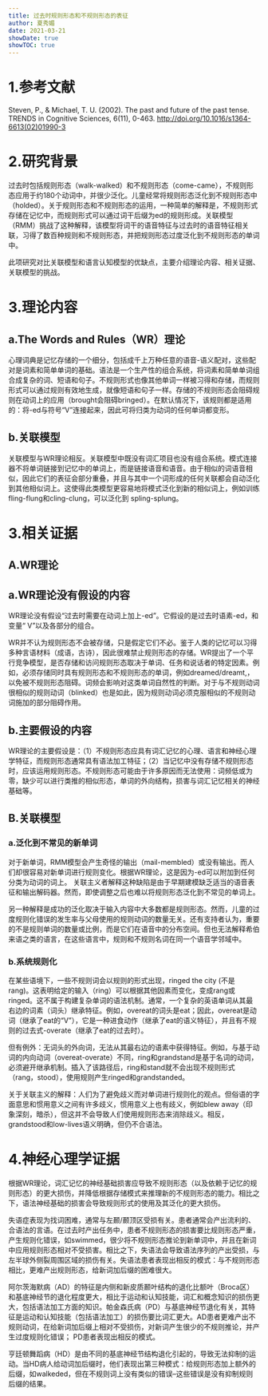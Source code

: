 ```yaml
---
title: 过去时规则形态和不规则形态的表征
author: 夏秀媚
date: 2021-03-21
showDate: true
showTOC: true
---
```

# 1.参考文献
Steven, P., & Michael, T. U. (2002). The past and future of the past tense. TRENDS in Cognitive Sciences, 6(11), 0-463. http://doi.org/10.1016/s1364-6613(02)01990-3

# 2.研究背景
过去时包括规则形态（walk-walked）和不规则形态（come-came），不规则形态应用于约180个动词中，并很少泛化。儿童经常将规则形态泛化到不规则形态中（holded）。关于规则形态和不规则形态的运用，一种简单的解释是，不规则形式存储在记忆中，而规则形式可以通过词干后缀为ed的规则形成。关联模型（RMM）挑战了这种解释，该模型将词干的语音特征与过去时的语音特征相关联，习得了数百种规则和不规则形态，并把规则形态过度泛化到不规则形态的单词中。

此项研究对比关联模型和语言认知模型的优缺点，主要介绍理论内容、相关证据、关联模型的挑战。
# 3.理论内容
## a.The Words and Rules（WR）理论
心理词典是记忆存储的一个细分，包括成千上万种任意的语音-语义配对，这些配对是词素和简单单词的基础。语法是一个生产性的组合系统，将词素和简单单词组合成复杂的词、短语和句子。不规则形式也像其他单词一样被习得和存储，而规则形式可以通过规则有效地生成，就像短语和句子一样。存储的不规则形态会阻碍规则在动词上的应用（brought会阻碍bringed）。在默认情况下，该规则都是适用的：将-ed与符号“V”连接起来，因此可将归类为动词的任何单词都变形。
## b.关联模型
关联模型与WR理论相反。关联模型中既没有词汇项目也没有组合系统。模式连接器不将单词链接到记忆中的单词上，而是链接语音和语音。由于相似的词语音相似，因此它们的表征会部分重叠，并且与其中一个词形成的任何关联都会自动泛化到其他相似词上。这使得此类模型更容易地将模式泛化到新的相似词上，例如训练fling-flung和cling-clung，可以泛化到 spling-splung。




# 3.相关证据

## A.WR理论
## a.WR理论没有假设的内容
WR理论没有假设“过去时需要在动词上加上-ed”。它假设的是过去时语素-ed，和变量“ V”以及各部分的组合。

WR并不认为规则形态不会被存储，只是假定它们不必。鉴于人类的记忆可以习得多种言语材料（成语，古诗），因此很难禁止规则形态的存储。WR提出了一个平行竞争模型，是否存储和访问规则形态取决于单词、任务和说话者的特定因素。例如，必须存储同时具有规则形态和不规则形态的单词，例如dreamed/dreamt,，以免被不规则形态阻碍。词频会影响对这类单词自然性的判断。对于与不规则动词很相似的规则动词（blinked）也是如此，因为规则动词必须克服相似的不规则动词施加的部分阻碍作用。

## b.主要假设的内容
WR理论的主要假设是：（1）不规则形态应具有词汇记忆的心理、语言和神经心理学特征，而规则形态通常具有语法加工特征；（2）当记忆中没有存储不规则形态时，应该运用规则形态。不规则形态可能由于许多原因而无法使用：词频低或为零，缺少可以进行类推的相似形态，单词的外向结构，损害与词汇记忆相关的神经基础等。
## B.关联模型
### a.泛化到不常见的新单词
对于新单词，RMM模型会产生奇怪的输出（mail-membled）或没有输出。而人们却很容易对新单词进行规则变化。根据WR理论，这是因为-ed可以附加到任何分类为动词的词上。
关联主义者解释这种缺陷是由于早期建模缺乏适当的语音表征和输出解码器。然而，即使调整之后也难以将规则形态泛化到不常见的单词上。

另一种解释是成功的泛化取决于输入内容中大多数都是规则形态。然而，儿童的过度规则化错误的发生率与父母使用的规则动词的数量无关。还有支持者认为，重要的不是规则单词的数量或比例，而是它们在语音中的分布空间。但也无法解释希伯来语之类的语言，在这些语言中，规则和不规则名词在同一个语音学邻域中。
### b.系统规则化
在某些语境下，一些不规则词会以规则的形式出现，ringed the city (不是 rang)。这表明给定的输入（ring）可以根据其他因素而变化，变成rang或ringed。这不属于构建复杂单词的语法机制。通常，一个复杂的英语单词从其最右边的词素（词头）继承特征。例如，overeat的词头是eat；因此，overeat是动词（继承了eat的“V”），它是一种进食动作（继承了eat的语义特征），并且有不规则的过去式-overate（继承了eat的过去时）。

但有例外：无词头的外向词，无法从其最右边的语素中获得特征。例如，与基于动词的内向动词（overeat-overate）不同，ring和grandstand是基于名词的动词，必须避开继承机制。插入了该路径后，ring和stand就不会出现不规则形式（rang，stood），使用规则产生ringed和grandstanded。

关于关联主义的解释：人们为了避免歧义而对单词进行规则化的观点。但俗语的字面意思和惯用意义之间有许多歧义，惯用意义上也有歧义，例如blew away（印象深刻，暗杀），但这并不会导致人们使用规则形态来消除歧义。相反，grandstood和low-lives语义明确，但仍不合语法。

# 4.神经心理学证据
根据WR理论，词汇记忆的神经基础损害应导致不规则形态（以及依赖于记忆的规则形态）的更大损伤，并降低根据存储模式来推理新的不规则形态的能力。相比之下，语法神经基础的损害会导致规则形式的使用及其泛化的更大损伤。

失语症表现为找词困难，通常与左颞/颞顶区受损有关。患者通常会产出流利的、合语法的言语。在过去时产出任务中，患者不规则形态的损害要比规则形态严重，产生规则化错误，如swimmed，很少将不规则形态推论到新单词中，并且在新词中应用规则形态相对不受损害。相比之下，失语法会导致语法序列的产出受损，与左半球外侧裂周围区域的损伤有关。失语法患者表现出相反的模式：与不规则形态相比，更难产出规则形态，给新词加后缀的困难很大。

阿尔茨海默病（AD）的特征是内侧和新皮质颞叶结构的退化比额叶（Broca区）和基底神经节的退化程度更大，相比于运动和认知技能，词汇和概念知识的损伤更大，包括语法加工方面的知识。帕金森氏病（PD）与基底神经节退化有关，其特征是运动和认知技能（包括语法加工）的损伤要比词汇更大。AD患者更难产出不规则动词，在给新词加后缀上相对不受损伤，对新词产生很少的不规则推论，并产生过度规则化错误； PD患者表现出相反的模式。

亨廷顿舞蹈病（HD）是由不同的基底神经节结构退化引起的，导致无法抑制的运动。当HD病人给动词加后缀时，他们表现出第三种模式：给规则形态加上额外的后缀，如walkeded，但在不规则词上没有类似的错误–这些错误是没有抑制规则后缀的结果。





























